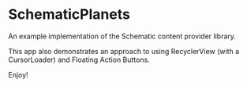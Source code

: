 # SchematicPlanets
An example implementation of the Schematic content provider library.

This app also demonstrates an approach to using RecyclerView (with a CursorLoader) and Floating Action Buttons. 

Enjoy!
